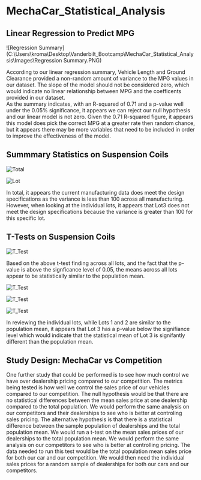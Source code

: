 # MechaCar_Statistical_Analysis

## Linear Regression to Predict MPG

![Regression Summary](C:\Users\kroma\Desktop\Vanderbilt_Bootcamp\MechaCar_Statistical_Analysis\Images\Regression Summary.PNG)

According to our linear regression summary, Vehicle Length and Ground Clearance provided a non-random amount of variance to the MPG values in our dataset.
The slope of the model should not be considered zero, which would indicate no linear relationship between MPG and the coefficents provided in our dataset.   
As the summary indicates, with an R-squared of 0.71 and a p-value well under the 0.05% significance, it appears we can reject our null hypothesis and our linear
model is not zero.  Given the 0.71 R-squared figure, it appears this model does pick the correct MPG at a greater rate then random chance, but it appears there 
may be more variables that need to be included in order to improve the effectiveness of the model.

## Summmary Statistics on Suspension Coils

![Total](C:\Users\kroma\Desktop\Vanderbilt_Bootcamp\MechaCar_Statistical_Analysis\Images\total_summary.PNG)

![Lot](C:\Users\kroma\Desktop\Vanderbilt_Bootcamp\MechaCar_Statistical_Analysis\Images\lot_summary.PNG)

In total, it appears the current manufacturing data does meet the design specifications as the variance is less than 100 across all manufacturing.  However,
when looking at the individual lots, it appears that Lot3 does not meet the design specifications because the variance is greater than 100 for this specific lot.

## T-Tests on Suspension Coils

![T_Test](C:\Users\kroma\Desktop\Vanderbilt_Bootcamp\MechaCar_Statistical_Analysis\Images\T-Test_All.PNG)

Based on the above t-test finding across all lots, and the fact that the p-value is above the signficance level of 0.05, the means across all lots appear to be
statistically similar to the population mean.

![T_Test](C:\Users\kroma\Desktop\Vanderbilt_Bootcamp\MechaCar_Statistical_Analysis\Images\T-Test_Lot1.PNG)

![T_Test](C:\Users\kroma\Desktop\Vanderbilt_Bootcamp\MechaCar_Statistical_Analysis\Images\T-Test_Lot2.PNG)

![T_Test](C:\Users\kroma\Desktop\Vanderbilt_Bootcamp\MechaCar_Statistical_Analysis\Images\T-Test_Lot3.PNG)

In reviewing the individual lots, while Lots 1 and 2 are similar to the population mean, it appears that Lot 3 has a p-value below the signifiance level which would
indicate that the statistical mean of Lot 3 is signifantly different than the population mean.

## Study Design: MechaCar vs Competition

One further study that could be performed is to see how much control we have over dealership pricing compared to our competition.  The metrics being tested is how well we control 
the sales price of our vehicles compared to our competition.  The null hypothesis would be that there are no statistical differences between the mean sales price at one dealership
compared to the total population.  We would perform the same analysis on our competitors and their dealerships to see who is better at controling sales pricing.  The alternative hypothesis is that there is a statistical
difference between the sample population of dealerships and the total population mean.  We would run a t-test on the mean sales prices of our dealerships to the total population mean.  We would perform the same analysis
on our competitors to see who is better at controlling pricing.  The data needed to run this test would be the total population mean sales price for both our car and our competition.  We would then need the individual sales
prices for a random sample of dealerships for both our cars and our competitors.     
